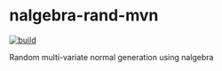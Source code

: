 # nalgebra-rand-mvn

[![build](https://github.com/strawlab/nalgebra-rand-mvn/workflows/build/badge.svg?branch=master)](https://github.com/strawlab/nalgebra-rand-mvn/actions?query=branch%3Amaster)

Random multi-variate normal generation using nalgebra
